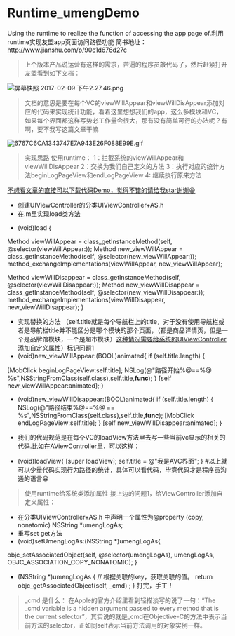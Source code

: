 # Runtime_umengDemo
Using the runtime to realize the function of accessing the app page of.利用runtime实现友盟app页面访问路径功能 简书地址：http://www.jianshu.com/p/90c1d676d27c
>上个版本产品说运营有这样的需求，苦逼的程序员敲代码了，然后赶紧打开友盟看到如下文档：



![屏幕快照 2017-02-09 下午2.27.46.png](http://upload-images.jianshu.io/upload_images/609618-c76e6f85902c7f6a.png?imageMogr2/auto-orient/strip%7CimageView2/2/w/1240)

>文档的意思是要在每个VC的viewWillAppear和viewWillDisAppear添加对应的代码来实现统计功能，看着这里想想我们的app，这么多模块和VC，如果每个界面都这样写势必工作量会很大，那有没有简单可行的办法呢？有啊，要不我写这篇文章干嘛




![6767C6CA1343747E7A943E26F088E99E.gif](http://upload-images.jianshu.io/upload_images/609618-32c61923515879d5.gif?imageMogr2/auto-orient/strip)


>实现思路 使用runtime：
1：拦截系统的viewWillAppear和viewWillDisAppear
2：交换为我们自己定义的方法
3：执行对应的统计方法beginLogPageView和endLogPageView
4: 继续执行原来方法

[不想看文章的直接可以下载代码Demo，觉得不错的请给我star谢谢😀](https://github.com/niunaruto/Runtime_umengDemo)

- 创建UIViewController的分类UIViewController+AS.h
- 在.m里实现load类方法

+ (void)load
{

Method viewWillAppear = class_getInstanceMethod(self, @selector(viewWillAppear:));
Method new_viewWillAppear = class_getInstanceMethod(self, @selector(new_viewWillAppear:));
method_exchangeImplementations(viewWillAppear, new_viewWillAppear);

Method viewWillDisappear = class_getInstanceMethod(self, @selector(viewWillDisappear:));
Method new_viewWillDisappear = class_getInstanceMethod(self, @selector(new_viewWillDisappear:));
method_exchangeImplementations(viewWillDisappear, new_viewWillDisappear);
}
- 实现替换的方法 （self.title就是每个导航栏上的title，对于没有使用导航栏或者是导航栏title并不能区分是哪个模块的那个页面，（都是商品详情页，但是一个是品牌馆模块，一个是超市模块）[这种情况需要给系统的UIViewController添加自定义属性]()）标记问题1
- (void)new_viewWillAppear:(BOOL)animated{
if (self.title.length) {

[MobClick beginLogPageView:self.title];
NSLog(@"路径开始%@==%@  %s",NSStringFromClass(self.class),self.title,__func__);
}
[self new_viewWillAppear:animated];
}

- (void)new_viewWillDisappear:(BOOL)animated{
if (self.title.length) {
NSLog(@"路径结束%@==%@ == %s",NSStringFromClass(self.class),self.title,__func__);
[MobClick endLogPageView:self.title];
}
[self new_viewWillDisappear:animated];
}

- 我们的代码规范是在每个VC的loadView方法里去写一些当前vc显示的相关的代码.比如在AViewController里，可以这样：
- (void)loadView{
[super loadView];
self.title = @"我是AVC界面";
}
#以上就可以少量代码实现行为路径的统计，具体可以看代码，毕竟代码才是程序员沟通的语言😀

>使用runtime给系统类添加属性
接上边的问题1，给ViewController添加自定义属性：

- 在分类UIViewController+AS.h 中声明一个属性为@property (copy, nonatomic) NSString *umengLogAs;
- 重写set get方法
- (void)setUmengLogAs:(NSString *)umengLogAs{

objc_setAssociatedObject(self, @selector(umengLogAs), umengLogAs, OBJC_ASSOCIATION_COPY_NONATOMIC);
}

- (NSString *)umengLogAs
{
// 根据关联的key，获取关联的值。
return objc_getAssociatedObject(self,  _cmd) ;
}
打完，手工！

> _cmd 是什么： 在Apple的官方介绍里看到轻描淡写的说了一句：“The _cmd variable is a hidden argument passed to every method that is the current selector”，其实说的就是_cmd在Objective-C的方法中表示当前方法的selector，正如同self表示当前方法调用的对象实例一样。
